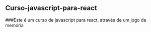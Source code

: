 ## Curso-javascript-para-react

###Este é um curso de javascript para react, através de um jogo da memória
